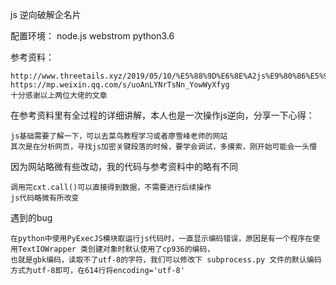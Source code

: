 js 逆向破解企名片



配置环境：
	node.js
	webstrom
	python3.6
	


参考资料：
	
	http://www.threetails.xyz/2019/05/10/%E5%88%9D%E6%8E%A2js%E9%80%86%E5%90%91/
	https://mp.weixin.qq.com/s/uoAnLYNrTsNn_YowWyXfyg
	十分感谢以上两位大佬的文章
	
	
	
在参考资料里有全过程的详细讲解，本人也是一次操作js逆向，分享一下心得：
	
	js基础需要了解一下，可以去菜鸟教程学习或者廖雪峰老师的网站
	其次是在分析网页，寻找js加密关键段落的时候，要学会调试，多摸索，刚开始可能会一头懵
	
	
	
因为网站略微有些改动，我的代码与参考资料中的略有不同
	
	调用完cxt.call()可以直接得到数据，不需要进行后续操作
	js代码略微有所改变
	
	
	
遇到的bug
	
	在python中使用PyExecJS模块取运行js代码时，一直显示编码错误，原因是有一个程序在使用TextIOWrapper 类创建对象时默认使用了cp936的编码，
	也就是gbk编码，读取不了utf-8的字符，我们可以修改下 subprocess.py 文件的默认编码方式为utf-8即可，在614行将encoding='utf-8'
	
	
	
 
